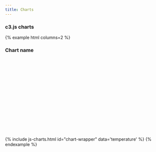 ```yaml
---
title: Charts
---
```


### c3.js charts 

{% example html columns=2 %}
<div class="card">
	<div class="card-header">
		<h3 class="card-title">Chart name</h3>
	</div>
	<div class="card-body">
		<div id="chart-wrapper" style="height: 16rem"></div>
	</div>
</div>
{% include js-charts.html id="chart-wrapper" data='temperature' %}
{% endexample %}